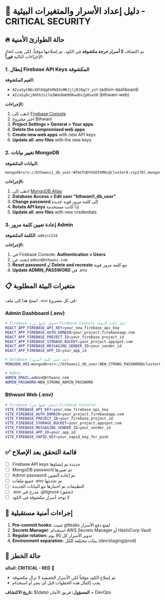 # 🚨 دليل إعداد الأسرار والمتغيرات البيئية - CRITICAL SECURITY

## 🔥 حالة الطوارئ الأمنية

تم اكتشاف **5 أسرار حرجة مكشوفة** في الكود. تم إصلاحها مؤقتاً، لكن يجب اتخاذ الإجراءات التالية **فوراً**:

### 1. إبطال Firebase API Keys المكشوفة
**القيم المكشوفة:**
- `AIzaSyCN6cX8lKQgEkMkEXsMKJjljRJQqlY_yzY` (admin-dashboard)
- `AIzaSyDcj9GF6Jsi7aIWHoOmH9OKwdOs2pRswS0` (bthwani-web)

**الإجراءات:**
1. اذهب إلى [Firebase Console](https://console.firebase.google.com/)
2. اختر مشروع Bthwani
3. **Project Settings > General > Your apps**
4. **Delete the compromised web apps**
5. **Create new web apps** with new API keys
6. **Update all .env files** with the new keys

### 2. تغيير بيانات MongoDB
**البيانات المكشوفة:**
```
mongodb+srv://bthwani1_db_user:WTmCFUDVVGOTeMHc@cluster0.vip178l.mongodb.net/
```

**الإجراءات:**
1. اذهب إلى [MongoDB Atlas](https://cloud.mongodb.com/)
2. **Database Access > Edit user "bthwani1_db_user"**
3. **Change password** إلى كلمة مرور قوية جديدة
4. **Rotate API keys** إذا كانت مستخدمة
5. **Update all .env files** with new credentials

### 3. إعادة تعيين كلمة مرور Admin
**الكلمة المكشوفة:** `admin1234`

**الإجراءات:**
1. في Firebase Console: **Authentication > Users**
2. ابحث عن `admin@bthwani.com`
3. **Reset password** أو **Delete and recreate** مع كلمة مرور قوية
4. **Update ADMIN_PASSWORD** في .env

## 📋 متغيرات البيئة المطلوبة

انسخ هذا إلى ملف `.env` في كل مشروع:

### Admin Dashboard (.env)
```bash
# Firebase (احصل عليها من Firebase Console بعد إعادة الإنشاء)
REACT_APP_FIREBASE_API_KEY=your_new_firebase_api_key
REACT_APP_FIREBASE_AUTH_DOMAIN=your_project.firebaseapp.com
REACT_APP_FIREBASE_PROJECT_ID=your_firebase_project_id
REACT_APP_FIREBASE_STORAGE_BUCKET=your_project.appspot.com
REACT_APP_FIREBASE_MESSAGING_SENDER_ID=your_sender_id
REACT_APP_FIREBASE_APP_ID=your_app_id

# Database (بعد تغيير كلمة المرور)
MONGODB_URI=mongodb+srv://bthwani1_db_user:NEW_STRONG_PASSWORD@cluster0.vip178l.mongodb.net/?retryWrites=true&w=majority

# Admin
ADMIN_EMAIL=admin@bthwani.com
ADMIN_PASSWORD=NEW_STRONG_ADMIN_PASSWORD
```

### Bthwani Web (.env)
```bash
# Firebase (احصل عليها من Firebase Console)
VITE_FIREBASE_API_KEY=your_new_firebase_api_key
VITE_FIREBASE_AUTH_DOMAIN=your_project.firebaseapp.com
VITE_FIREBASE_PROJECT_ID=your_firebase_project_id
VITE_FIREBASE_STORAGE_BUCKET=your_project.appspot.com
VITE_FIREBASE_MESSAGING_SENDER_ID=your_sender_id
VITE_FIREBASE_APP_ID=your_app_id
VITE_FIREBASE_VAPID_KEY=your_vapid_key_for_push
```

## ✅ قائمة التحقق بعد الإصلاح

- [ ] Firebase API keys جديدة تم إنشاؤها
- [ ] MongoDB password تم تغييرها
- [ ] Admin password تم إعادة التعيين
- [ ] جميع ملفات .env تم تحديثها
- [ ] التطبيقات تم اختبارها مع البيانات الجديدة
- [ ] .env مدرج في .gitignore (تحقق)
- [ ] لا توجد أسرار مكشوفة في الكود

## 🔐 إجراءات أمنية مستقبلية

1. **Pre-commit hooks**: تثبيت gitleaks لمنع دفع الأسرار
2. **Secrets Manager**: استخدام AWS Secrets Manager أو HashiCorp Vault
3. **Regular rotation**: تدوير الأسرار كل 90 يوم
4. **Environment separation**: بيئات مختلفة للكل (dev/staging/prod)

## 🚨 حالة الخطر

**الحالة: CRITICAL - RED** 🔴
- تم إصلاح الكود مؤقتاً لكن الأسرار الحقيقية لا تزال مكشوفة
- يجب إكمال هذه الخطوات قبل أي نشر أو استخدام

**تاريخ الاكتشاف:** $(date)
**المسؤول:** فريق الأمان + DevOps
